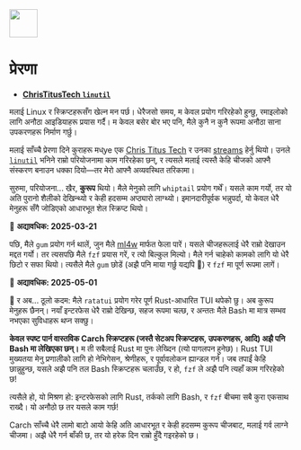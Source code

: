 <img src="https://cdn-icons-png.flaticon.com/128/7119/7119415.png" width="50" />

<br>

# प्रेरणा

- **[ChrisTitusTech `linutil`](https://github.com/ChrisTitusTech/linutil/)**  

मलाई Linux र स्क्रिप्टहरूसँग खेल्न मन पर्छ। धेरैजसो समय, म केवल प्रयोग गरिरहेको हुन्छु, रमाइलोको लागि अनौठा आइडियाहरू प्रयास गर्दै। म केवल बसेर बोर भए पनि, मैले कुनै न कुनै रूपमा अनौठा साना उपकरणहरू निर्माण गर्छु।

मलाई साँच्चै प्रेरणा दिने कुराहरू मध्ye एक [Chris Titus Tech](https://www.youtube.com/@ChrisTitusTech) र उनका [streams](https://www.youtube.com/@TitusTechTalk) हेर्नु थियो। उनले [`linutil`](https://github.com/ChrisTitusTech/linutil/) भनिने राम्रो परियोजनामा काम गरिरहेका छन्, र त्यसले मलाई त्यस्तै केहि चीजको आफ्नै संस्करण बनाउन धक्का दियो—तर मेरो आफ्नै अव्यवस्थित तरिकामा।

सुरुमा, परियोजना... खैर, **कुरूप** थियो। मैले मेनुको लागि `whiptail` प्रयोग गर्थें। यसले काम गर्यो, तर यो अति पुरानो शैलीको देखिन्थ्यो र केही हदसम्म अप्ठ्यारो लाग्थ्यो। इमानदारीपूर्वक भन्नुपर्दा, यो केवल धेरै मेनुहरू सँगै जोडिएको आधारभूत शेल स्क्रिप्ट थियो।

📅 **अद्यावधिक: 2025-03-21**  

पछि, मैले `gum` प्रयोग गर्न थालें, जुन मैले [ml4w](https://github.com/mylinuxforwork) मार्फत फेला पारें। यसले चीजहरूलाई धेरै राम्रो देखाउन मद्दत गर्यो। तर त्यसपछि मैले `fzf` प्रयास गरें, र त्यो बिल्कुल मिल्यो। मैले गर्न चाहेको कामको लागि यो धेरै छिटो र सफा थियो। त्यसैले मैले `gum` छोडें (अझै पनि माया गर्छु यद्यपि 💖) र `fzf` मा पूर्ण रूपमा लागें।

📅 **अद्यावधिक: 2025-05-01**  

🦀 र अब... ठूलो कदम: मैले `ratatui` प्रयोग गरेर पूर्ण Rust-आधारित TUI थपेको छु। अब कुरूप मेनुहरू छैनन्। नयाँ इन्टरफेस धेरै राम्रो देखिन्छ, सहज रूपमा चल्छ, र अन्ततः मैले Bash मा मात्र सम्भव नभएका सुविधाहरू थप्न सक्छु।

**केवल स्पष्ट पार्न वास्तविक Carch स्क्रिप्टहरू (जस्तै सेटअप स्क्रिप्टहरू, उपकरणहरू, आदि) अझै पनि Bash मा लेखिएका छन्।** म ती सबैलाई Rust मा पुनः लेख्दिन (त्यो पागलपन हुनेछ)। Rust TUI मुख्यतया मेनु प्रणालीको लागि हो नेभिगेसन, श्रेणीहरू, र पूर्वावलोकन ह्यान्डल गर्न। जब तपाईं केहि छान्नुहुन्छ, यसले अझै पनि तल Bash स्क्रिप्टहरू चलाउँछ, र हो, `fzf` ले अझै पनि त्यहाँ काम गरिरहेको छ!

त्यसैले हो, यो मिश्रण हो: इन्टरफेसको लागि Rust, तर्कको लागि Bash, र `fzf` बीचमा सबै कुरा एकसाथ राख्दै। यो अनौठो छ तर यसले काम गर्छ!

Carch साँच्चै धेरै लामो बाटो आयो केहि अति आधारभूत र केही हदसम्म कुरूप चीजबाट, मलाई गर्व लाग्ने चीजमा। अझै धेरै गर्न बाँकी छ, तर यो हरेक दिन राम्रो हुँदै गइरहेको छ।